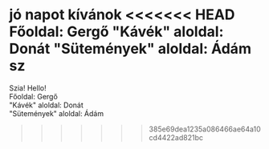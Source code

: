 jó napot kívánok
<<<<<<< HEAD
Főoldal: Gergő
"Kávék" aloldal: Donát
"Sütemények" aloldal: Ádám
sz
=======
Szia!
Hello! <br>
Főoldal: Gergő <br>
"Kávék" aloldal: Donát <br>
"Sütemények" aloldal: Ádám <br>
>>>>>>> 385e69dea1235a086466ae64a10cd4422ad821bc